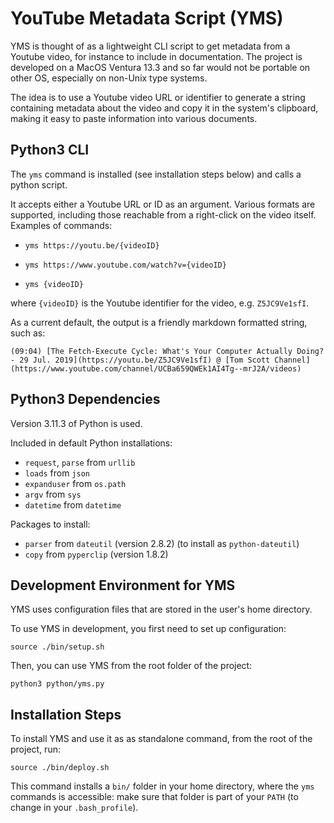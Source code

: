 # YouTube Metadata Script (YMS)

YMS is thought of as a lightweight CLI script to get metadata from a Youtube video, for instance to include in documentation. The project is developed on a MacOS Ventura 13.3 and so far would not be portable on other OS, especially on non-Unix type systems.

The idea is to use a Youtube video URL or identifier to generate a string containing metadata about the video and copy it in the system's clipboard, making it easy to paste information into various documents.

## Python3 CLI

The `yms` command is installed (see installation steps below) and calls a python script.

It accepts either a Youtube URL or ID as an argument. Various formats are supported, including those reachable from a right-click on the video itself. Examples of commands:

-   `yms https://youtu.be/{videoID}`

-   `yms https://www.youtube.com/watch?v={videoID}`

-   `yms {videoID}`

where `{videoID}` is the Youtube identifier for the video, e.g. `Z5JC9Ve1sfI`.

As a current default, the output is a friendly markdown formatted string, such as:

```
(09:04) [The Fetch-Execute Cycle: What's Your Computer Actually Doing? - 29 Jul. 2019](https://youtu.be/Z5JC9Ve1sfI) @ [Tom Scott Channel](https://www.youtube.com/channel/UCBa659QWEk1AI4Tg--mrJ2A/videos)
```

## Python3 Dependencies

Version 3.11.3 of Python is used.

Included in default Python installations:

-   `request`, `parse` from `urllib`
-   `loads` from `json`
-   `expanduser` from `os.path`
-   `argv` from `sys`
-   `datetime` from `datetime`

Packages to install:

-   `parser` from `dateutil` (version 2.8.2) (to install as `python-dateutil`)
-   `copy` from `pyperclip` (version 1.8.2)

## Development Environment for YMS

YMS uses configuration files that are stored in the user's home directory.

To use YMS in development, you first need to set up configuration:

```
source ./bin/setup.sh
```

Then, you can use YMS from the root folder of the project:

```
python3 python/yms.py
```

## Installation Steps

To install YMS and use it as as standalone command, from the root of the project, run:

```
source ./bin/deploy.sh
```

This command installs a `bin/` folder in your home directory, where the `yms` commands is accessible: make sure that folder is part of your `PATH` (to change in your `.bash_profile`).
